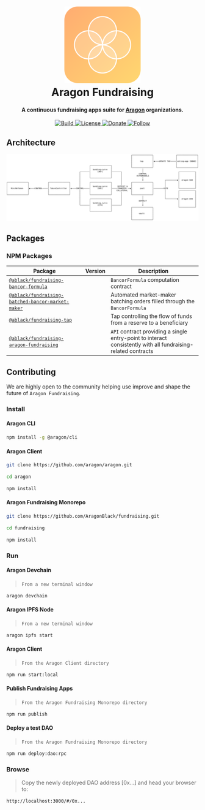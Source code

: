 <h1 align="center">
 <img src="./.github/images/icon.svg" alt="Aragon Fundraising" width="200">
  <br>
  Aragon Fundraising
  <br>
</h1>

<h4 align="center">
    A continuous fundraising apps suite for <a href="https://www.aragon.org" target="_blank">Aragon</a> organizations.
</h4>

<p align="center">
  <a href="https://badge.fury.io/js/electron-markdownify">
    <img
        src="https://travis-ci.org/AragonBlack/fundraising.svg?branch=next"
        alt="Build"
    >
  </a>
  <a href="https://www.gnu.org/licenses/agpl-3.0">
    <img
        src="https://img.shields.io/badge/License-AGPL%20v3-blue.svg"
        alt="License"
    >
  </a>
  <a href="https://en.cryptobadges.io/donate/0x233373130f7d859c1d743d01b7dfa09b9667a69a">
    <img
        src="https://en.cryptobadges.io/badge/micro/0x233373130f7d859c1d743d01b7dfa09b9667a69a"
        alt="Donate"
    >
  </a>
  <a href="https://twitter.com/AragonBlackTeam">
    <img 
        src="https://img.shields.io/twitter/follow/AragonBlackTeam?label=Follow"
        alt="Follow"
    >
  </a>
</p>

## Architecture

![Architecture](.github/images/architecture.svg)


## Packages


### NPM Packages

| Package                                                                                | Version | Description                                                                                                   |
| -------------------------------------------------------------------------------------- | ------- | ------------------------------------------------------------------------------------------------------------- |
| [`@ablack/fundraising-bancor-formula`](/apps/bancor-formula)                           |         | `BancorFormula` computation contract                                                                          |
| [`@ablack/fundraising-batched-bancor-market-maker`](/apps/batched-bancor-market-maker) |         | Automated market-maker batching orders filled through the `BancorFormula`                                     |
| [`@ablack/fundraising-tap`](/apps/tap)                                                 |         | Tap controlling the flow of funds from a reserve to a beneficiary                                             |
| [`@ablack/fundraising-aragon-fundraising`](/apps/aragon-fundraising)                   |         | `API` contract providing a single entry-point to interact consistently with all fundraising-related contracts |


## Contributing

We are highly open to the community helping use improve and shape the future of `Aragon Fundraising`.

### Install

#### Aragon CLI

```bash
npm install -g @aragon/cli
```

#### Aragon Client

```bash
git clone https://github.com/aragon/aragon.git
```

```bash
cd aragon
```

```bash
npm install
```

#### Aragon Fundraising Monorepo

```bash
git clone https://github.com/AragonBlack/fundraising.git
```

```bash
cd fundraising
```

```bash
npm install
```

### Run

#### Aragon Devchain
> `From a new terminal window`

```bash
aragon devchain
```

#### Aragon IPFS Node
> `From a new terminal window`

```bash
aragon ipfs start
```

#### Aragon Client
> `From the Aragon Client directory`

```bash
npm run start:local
```

#### Publish Fundraising Apps
> `From the Aragon Fundraising Monorepo directory`

```bash
npm run publish
```

#### Deploy a test DAO
> `From the Aragon Fundraising Monorepo directory`

```bash
npm run deploy:dao:rpc
```

### Browse

> Copy the newly deployed DAO address [0x...] and head your browser to:
```bash 
http://localhost:3000/#/0x...
```
